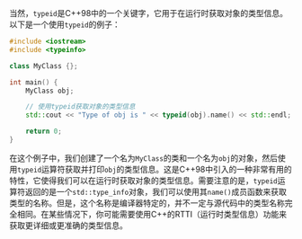 当然，`typeid`是C++98中的一个关键字，它用于在运行时获取对象的类型信息。以下是一个使用`typeid`的例子：

```cpp
#include <iostream>
#include <typeinfo>

class MyClass {};

int main() {
    MyClass obj;

    // 使用typeid获取对象的类型信息
    std::cout << "Type of obj is " << typeid(obj).name() << std::endl;

    return 0;
}
```

在这个例子中，我们创建了一个名为`MyClass`的类和一个名为`obj`的对象，然后使用`typeid`运算符获取并打印`obj`的类型信息。这是C++98中引入的一种非常有用的特性，它使得我们可以在运行时获取对象的类型信息。需要注意的是，`typeid`运算符返回的是一个`std::type_info`对象，我们可以使用其`name()`成员函数来获取类型的名称。但是，这个名称是编译器特定的，并不一定与源代码中的类型名称完全相同。在某些情况下，你可能需要使用C++的RTTI（运行时类型信息）功能来获取更详细或更准确的类型信息。